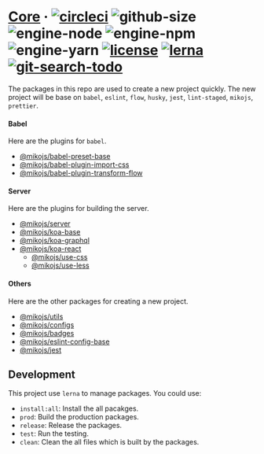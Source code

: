 # [Core][homepage] · <!-- badges.start -->[![circleci][circleci-image]][circleci-link] ![github-size][github-size-image] ![engine-node][engine-node-image] ![engine-npm][engine-npm-image] ![engine-yarn][engine-yarn-image] [![license][license-image]][license-link] [![lerna][lerna-image]][lerna-link] [![git-search-todo][git-search-todo-image]][git-search-todo-link]

[circleci-image]: https://img.shields.io/circleci/project/github/mikojs/core/master.svg
[circleci-link]: https://circleci.com/gh/mikojs/core
[github-size-image]: https://img.shields.io/github/repo-size/mikojs/core.svg
[engine-node-image]: https://img.shields.io/badge/node-%3E=%2010.2.1-green.svg
[engine-npm-image]: https://img.shields.io/badge/npm-%3E=%206.1.0-green.svg
[engine-yarn-image]: https://img.shields.io/badge/yarn-%3E=%201.7.0-green.svg
[license-image]: https://img.shields.io/github/license/mikojs/core.svg
[license-link]: ./LICENSE
[lerna-image]: https://img.shields.io/badge/maintained%20with-lerna-cc00ff.svg
[lerna-link]: https://lernajs.io
[git-search-todo-image]: https://img.shields.io/github/search/mikojs/core/todo+-language:markdown?label=todo
[git-search-todo-link]: https://github.com/mikojs/core/search?q=todo+-language:markdown&unscoped_q=todo+-language:markdown

<!-- badges.end -->

[homepage]: https://mikojs.github.io/core/

The packages in this repo are used to create a new project quickly. The new project will be base on `babel`, `eslint`, `flow`, `husky`, `jest`, `lint-staged`, `mikojs`, `prettier`.

#### Babel

Here are the plugins for `babel`.

- [@mikojs/babel-preset-base](./babel/babel-preset-base)
- [@mikojs/babel-plugin-import-css](./babel/babel-plugin-import-css)
- [@mikojs/babel-plugin-transform-flow](./babel/babel-plugin-transform-flow)

#### Server

Here are the plugins for building the server.

- [@mikojs/server](./server/server)
- [@mikojs/koa-base](./server/koa-base)
- [@mikojs/koa-graphql](./server/koa-graphql)
- [@mikojs/koa-react](./server/koa-react)
  - [@mikojs/use-css](./server/use-css)
  - [@mikojs/use-less](./server/use-less)

#### Others

Here are the other packages for creating a new project.

- [@mikojs/utils](./packages/utils)
- [@mikojs/configs](./packages/configs)
- [@mikojs/badges](./packages/badges)
- [@mikojs/eslint-config-base](./packages/eslint-config-base)
- [@mikojs/jest](./packages/jest)

## Development

This project use `lerna` to manage packages. You could use:

- `install:all`: Install the all pacakges.
- `prod`: Build the production packages.
- `release`: Release the packages.
- `test`: Run the testing.
- `clean`: Clean the all files which is built by the packages.

